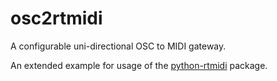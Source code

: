 # osc2rtmidi

A configurable uni-directional OSC to MIDI gateway.

An extended example for usage of the [python-rtmidi] package.

[python-rtmidi]: http://chrisarndt.de/projects/python-rtmidi
